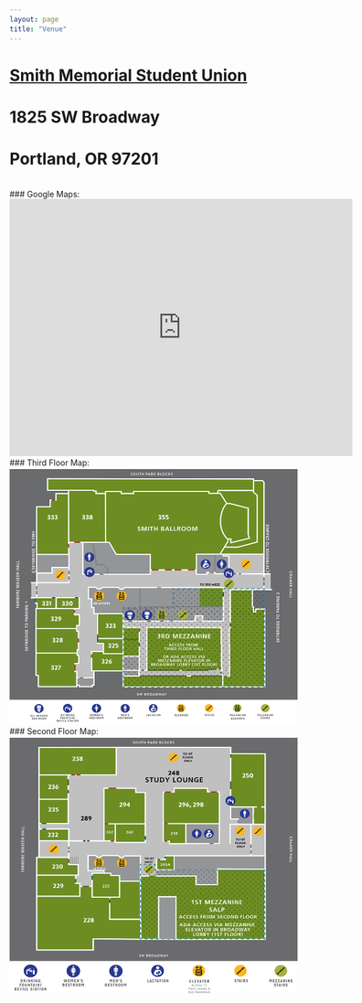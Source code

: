 ```yaml
---
layout: page
title: "Venue"
---
```



# [Smith Memorial Student Union](https://www.pdx.edu/student-union/)
# 1825 SW Broadway
# Portland, OR 97201
<br>
### Google Maps:
<iframe src="https://www.google.com/maps/embed?pb=!1m18!1m12!1m3!1d459.82380023199505!2d-122.68419672077637!3d45.51182431500008!2m3!1f0!2f0!3f0!3m2!1i1024!2i768!4f13.1!3m3!1m2!1s0x0%3A0x2d1664732d286db7!2sSmith%20Memorial%20Student%20Union!5e0!3m2!1sen!2sus!4v1657482861683!5m2!1sen!2sus" width="600" height="450" class="center" style="border:0;" allowfullscreen="" loading="lazy" referrerpolicy="no-referrer-when-downgrade"></iframe>
<br>
### Third Floor Map:
<img src="/images/2023/Smith_Floorplan_3rd_Floor.png" title="THIRD FLOOR (SMSU)" class="center" width="600" height="450" style="border:0;">
### Second Floor Map:
<img src="/images/2023/Smith_Floorplan_2nd_Floor.png" title="SECOND FLOOR (SMSU)" class="center" width="600" height="450" style="border:0;">

